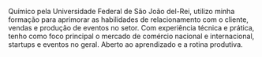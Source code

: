 Químico pela Universidade Federal de São João del-Rei, utilizo minha formação para aprimorar as habilidades de relacionamento com o cliente, vendas e produção de eventos no setor. Com experiência técnica e prática, tenho como foco principal o mercado de comércio nacional e internacional, startups e eventos no geral. Aberto ao aprendizado e a rotina produtiva.
